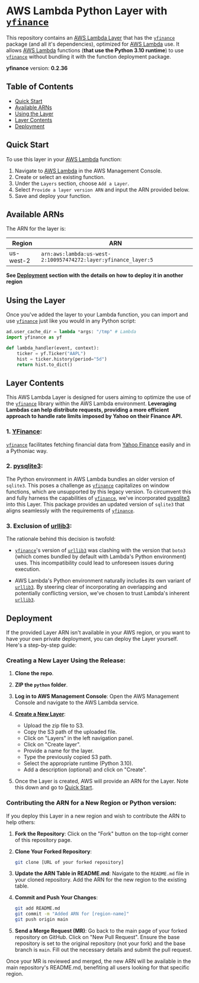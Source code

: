 # AWS Lambda Python Layer with [`yfinance`](https://github.com/ranaroussi/yfinance)

This repository contains an [AWS Lambda Layer](https://docs.aws.amazon.com/lambda/latest/dg/chapter-layers.html) that has the [`yfinance`](https://github.com/ranaroussi/yfinance) package (and all it's dependencies), optimized for [AWS Lambda](https://aws.amazon.com/lambda/)  use. It allows [AWS Lambda](https://aws.amazon.com/lambda/) functions (**that use the Python 3.10 runtime**) to use  [`yfinance`](https://github.com/ranaroussi/yfinance) without bundling it with the function deployment package.

**yfinance** version: **0.2.36**
## Table of Contents

- [Quick Start](#quick-start)
- [Available ARNs](#available-arns)
- [Using the Layer](#using-the-layer)
- [Layer Contents](#layer-contents)
- [Deployment](#deployment)


## Quick Start

To use this layer in your [AWS Lambda](https://aws.amazon.com/lambda/)  function:

1. Navigate to [AWS Lambda](https://aws.amazon.com/lambda/)  in the AWS Management Console.
2. Create or select an existing function.
3. Under the `Layers` section, choose `Add a Layer`.
4. Select `Provide a layer version ARN` and input the ARN provided below.
5. Save and deploy your function.

## Available ARNs

The ARN for the layer is:

| Region    | ARN |
|-----------| --- |
| us-west-2 | ```arn:aws:lambda:us-west-2:100957474272:layer:yfinance_layer:5``` |


**See [Deployment](#deployment) section with the details on how to deploy it in another region**

## Using the Layer

Once you've added the layer to your Lambda function, you can import and use  [`yfinance`](https://github.com/ranaroussi/yfinance) just like you would in any Python script:

```python
ad.user_cache_dir = lambda *args: "/tmp" # Lambda
import yfinance as yf

def lambda_handler(event, context):
    ticker = yf.Ticker("AAPL")
    hist = ticker.history(period="5d")
    return hist.to_dict()
```

## Layer Contents

This AWS Lambda Layer is designed for users aiming to optimize the use of the [`yfinance`](https://github.com/ranaroussi/yfinance) library within the AWS Lambda environment. **Leveraging Lambdas can help distribute requests, providing a more efficient approach to handle rate limits imposed by Yahoo on their Finance API.**

### 1. **[YFinance](https://github.com/ranaroussi/yfinance)**:
[`yfinance`](https://github.com/ranaroussi/yfinance) facilitates fetching financial data from [Yahoo Finance](https://finance.yahoo.com/) easily and in a Pythoniac way.

### 2. **[pysqlite3](https://github.com/pysqlite3/pysqlite3)**:
The Python environment in AWS Lambda bundles an older version of `sqlite3`. This poses a challenge as [`yfinance`](https://github.com/ranaroussi/yfinance) capitalizes on window functions, which are unsupported by this legacy version. To circumvent this and fully harness the capabilities of [`yfinance`](https://github.com/ranaroussi/yfinance), we've incorporated [pysqlite3](https://github.com/pysqlite3/pysqlite3) into this Layer. This package provides an updated version of `sqlite3` that aligns seamlessly with the requirements of [`yfinance`](https://github.com/ranaroussi/yfinance).

### 3. **Exclusion of [urllib3](https://urllib3.readthedocs.io/en/stable/)**:
The rationale behind this decision is twofold:

   - [`yfinance`](https://github.com/ranaroussi/yfinance)'s version of [`urllib3`](https://urllib3.readthedocs.io/en/stable/) was clashing with the version that `boto3` (which comes bundled by default with Lambda's Python environment) uses. This incompatibility could lead to unforeseen issues during execution.
   
   - AWS Lambda's Python environment naturally includes its own variant of [`urllib3`](https://urllib3.readthedocs.io/en/stable/). By steering clear of incorporating an overlapping and potentially conflicting version, we've chosen to trust Lambda's inherent [`urllib3`](https://urllib3.readthedocs.io/en/stable/).

## Deployment

If the provided Layer ARN isn't available in your AWS region, or you want to have your own private deployment, you can deploy the Layer yourself. Here's a step-by-step guide:

### Creating a New Layer Using the Release:

1. **Clone the repo**.

2. **ZIP the `python` folder**.

3. **Log in to AWS Management Console**: Open the AWS Management Console and navigate to the AWS Lambda service.

4. **[Create a New Layer](https://docs.aws.amazon.com/lambda/latest/dg/chapter-layers.html)**:
   - Upload the zip file to S3.
   - Copy the S3 path of the uploaded file.
   - Click on "Layers" in the left navigation panel.
   - Click on "Create layer".
   - Provide a name for the layer.
   - Type the previously copied S3 path.
   - Select the appropriate runtime (Python 3.10).
   - Add a description (optional) and click on "Create".

5. Once the Layer is created, AWS will provide an ARN for the Layer. Note this down and go to [Quick Start](#quick-start).

### Contributing the ARN for a New Region or Python version:

If you deploy this Layer in a new region and wish to contribute the ARN to help others:

1. **Fork the Repository**: Click on the "Fork" button on the top-right corner of this repository page.

2. **Clone Your Forked Repository**:
   ```bash
   git clone [URL of your forked repository]
   ```

3. **Update the ARN Table in README.md**: Navigate to the `README.md` file in your cloned repository. Add the ARN for the new region to the existing table.

4. **Commit and Push Your Changes**:
   ```bash
   git add README.md
   git commit -m "Added ARN for [region-name]"
   git push origin main
   ```

5. **Send a Merge Request (MR)**: Go back to the main page of your forked repository on GitHub. Click on "New Pull Request". Ensure the base repository is set to the original repository (not your fork) and the base branch is `main`. Fill out the necessary details and submit the pull request.

Once your MR is reviewed and merged, the new ARN will be available in the main repository's README.md, benefiting all users looking for that specific region.
